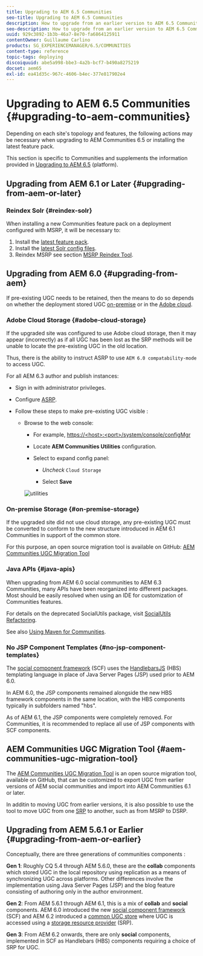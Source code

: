 ```yaml
---
title: Upgrading to AEM 6.5 Communities
seo-title: Upgrading to AEM 6.5 Communities
description: How to upgrade from an earlier version to AEM 6.5 Communities
seo-description: How to upgrade from an earlier version to AEM 6.5 Communities
uuid: 929c3892-1b3b-46a7-8e70-fa6864125911
contentOwner: Guillaume Carlino
products: SG_EXPERIENCEMANAGER/6.5/COMMUNITIES
content-type: reference
topic-tags: deploying
discoiquuid: abe5a998-bbe3-4a2b-bcf7-b490a8275219
docset: aem65
exl-id: ea41d35c-967c-4606-b4ec-377e817902e4
---
```

# Upgrading to AEM 6.5 Communities {#upgrading-to-aem-communities}

Depending on each site's topology and features, the following actions may be necessary when upgrading to AEM Communities 6.5 or installing the latest feature pack.

This section is specific to Communities and supplements the information provided in [Upgrading to AEM 6.5](/help/sites-deploying/upgrade.md) (platform).

## Upgrading from AEM 6.1 or Later {#upgrading-from-aem-or-later}

### Reindex Solr {#reindex-solr}

When installing a new Communities feature pack on a deployment configured with MSRP, it will be necessary to:

1. Install the [latest feature pack](/help/communities/deploy-communities.md#latestfeaturepack).
1. Install the [latest Solr config files](/help/communities/msrp.md#upgrading).
1. Reindex MSRP
   see section [MSRP Reindex Tool](/help/communities/msrp.md#msrp-reindex-tool).

## Upgrading from AEM 6.0 {#upgrading-from-aem}

If pre-existing UGC needs to be retained, then the means to do so depends on whether the deployment stored UGC [on-premise](#on-premise-storage) or in the [Adobe cloud](#adobe-cloud-storage).

### Adobe Cloud Storage {#adobe-cloud-storage}

If the upgraded site was configured to use Adobe cloud storage, then it may appear (incorrectly) as if all UGC has been lost as the SRP methods will be unable to locate the pre-existing UGC in the old location.

Thus, there is the ability to instruct ASRP to use `AEM 6.0 compatability-mode` to access UGC.

For all AEM 6.3 author and publish instances:

* Sign in with administrator privileges.
* Configure [ASRP](/help/communities/asrp.md).
* Follow these steps to make pre-existing UGC visible :

  * Browse to the web console:

    * For example, [https://&lt;host&gt;:&lt;port&gt;/system/console/configMgr](https://localhost:4502/system/console/configMgr)

    * Locate **AEM Communities Utilities** configuration.
    * Select to expand config panel:

      * *Uncheck* `Cloud Storage`

      * Select **Save**

    ![utilities](assets/utilities.png)

### On-premise Storage {#on-premise-storage}

If the upgraded site did not use cloud storage, any pre-existing UGC must be converted to conform to the new structure introduced in AEM 6.1 Communities in support of the common store.

For this purpose, an open source migration tool is available on GitHub:
[AEM Communities UGC Migration Tool](https://github.com/Adobe-Marketing-Cloud/communities-ugc-migration)

### Java APIs {#java-apis}

When upgrading from AEM 6.0 social communities to AEM 6.3 Communities, many APIs have been reorganized into different packages. Most should be easily resolved when using an IDE for customization of Communities features.

For details on the deprecated SocialUtils package, visit [SocialUtils Refactoring](/help/communities/socialutils.md).

See also [Using Maven for Communities](/help/communities/maven.md).

### No JSP Component Templates {#no-jsp-component-templates}

The [social component framework](/help/communities/scf.md) (SCF) uses the [HandlebarsJS](https://handlebarsjs.com/) (HBS) templating language in place of Java Server Pages (JSP) used prior to AEM 6.0.

In AEM 6.0, the JSP components remained alongside the new HBS framework components in the same location, with the HBS components typically in subfolders named "hbs".

As of AEM 6.1, the JSP components were completely removed. For Communities, it is recommended to replace all use of JSP components with SCF components.

## AEM Communities UGC Migration Tool {#aem-communities-ugc-migration-tool}

The [AEM Communities UGC Migration Tool](https://github.com/Adobe-Marketing-Cloud/communities-ugc-migration) is an open source migration tool, available on GitHub, that can be customized to export UGC from earlier versions of AEM social communities and import into AEM Communities 6.1 or later.

In additin to moving UGC from earlier versions, it is also possible to use the tool to move UGC from one [SRP](/help/communities/working-with-srp.md) to another, such as from MSRP to DSRP.

## Upgrading from AEM 5.6.1 or Earlier {#upgrading-from-aem-or-earlier}

Conceptually, there are three generations of communities components :

**Gen 1**: Roughly CQ 5.4 through AEM 5.6.0, these are the **collab** components which stored UGC in the local repository using replication as a means of synchronizing UGC across platforms. Other differences involve the implementation using Java Server Pages (JSP) and the blog feature consisting of authoring only in the author environment.

**Gen 2**: From AEM 5.6.1 through AEM 6.1, this is a mix of **collab** and **social** components. AEM 6.0 introduced the new [social component framework](/help/communities/scf.md) (SCF) and AEM 6.2 introduced a [common UGC store](/help/communities/working-with-srp.md) where UGC is accessed using a [storage resource provider](/help/communities/srp.md) (SRP).

**Gen 3**: From AEM 6.2 onwards, there are only **social** components, implemented in SCF as Handlebars (HBS) components requiring a choice of SRP for UGC.
